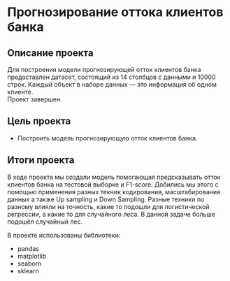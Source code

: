 # Прогнозирование оттока клиентов банка
## Описание проекта

Для построения модели прогнозирующей отток клиентов банка предоставлен датасет, состоящий из 14 столбцов с данными и 10000 строк. Каждый объект в наборе данных — это информация об одном клиенте.
<br>Проект завершен.

## Цель проекта
- Построить модель прогнозирующую отток клиентов банка.

## Итоги проекта
В ходе проекта мы создали модель помогающая предсказывать отток клиентов банка на тестовой выборке и F1-score. Добились мы этого с помощью применения разных текник кодирования, масштабирования данных а также Up sampling и Down Sampling. Разные техники по разному влияли на точность, какие то подошли для логистической регрессии, а какие то для случайного леса. В данной задаче больше подошёл случайный лес.

В проекте использованы библиотеки:
- pandas
- matplotlib
- seaborn
- sklearn
